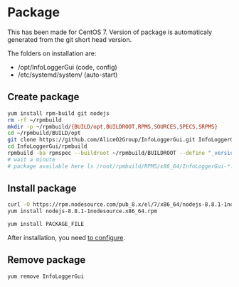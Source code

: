 # Package

This has been made for CentOS 7. Version of package is automaticaly generated from the git short head version.

The folders on installation are:
* /opt/InfoLoggerGui (code, config)
* /etc/systemd/system/ (auto-start)

## Create package

```bash
yum install rpm-build git nodejs
rm -rf ~/rpmbuild
mkdir -p ~/rpmbuild/{BUILD/opt,BUILDROOT,RPMS,SOURCES,SPECS,SRPMS}
cd ~/rpmbuild/BUILD/opt
git clone https://github.com/AliceO2Group/InfoLoggerGui.git InfoLoggerGui
cd InfoLoggerGui/rpmbuild
rpmbuild -ba rpmspec --buildroot ~/rpmbuild/BUILDROOT --define "_version `git rev-parse --short HEAD`" # avoid subdir per architecture
# wait a minute
# package available here ls /root/rpmbuild/RPMS/x86_64/InfoLoggerGui-*.rpm
```

## Install package
```bash
curl -O https://rpm.nodesource.com/pub_8.x/el/7/x86_64/nodejs-8.8.1-1nodesource.x86_64.rpm
yum install nodejs-8.8.1-1nodesource.x86_64.rpm

yum install PACKAGE_FILE
```

After installation, you need [to configure](configuration.md).

## Remove package
```bash
yum remove InfoLoggerGui
```
